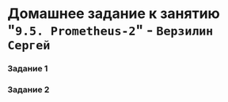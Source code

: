 # Домашнее задание к занятию "`9.5. Prometheus-2`" - `Верзилин Сергей`

### Задание 1





### Задание 2
